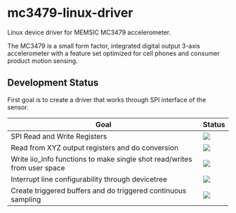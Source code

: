 # mc3479-linux-driver
Linux device driver for MEMSIC MC3479 accelerometer.

The MC3479 is a small form factor, integrated digital output 3-axis accelerometer with a feature set optimized for cell phones and consumer product motion sensing.

Development Status
------------------
First goal is to create a driver that works through SPI interface of the sensor. 

| Goal      | Status |
| ----------- | ----------- |
| SPI Read and Write Registers                                                |      ![](https://geps.dev/progress/100)       |
| Read from XYZ output registers and do conversion                            |      ![](https://geps.dev/progress/100)       |
| Write iio_info functions to make single shot read/writes from user space    |      ![](https://geps.dev/progress/50)        |
| Interrupt line configurability through devicetree                           |      ![](https://geps.dev/progress/100)       |
| Create triggered buffers and do triggered continuous sampling               |      ![](https://geps.dev/progress/65)        |
